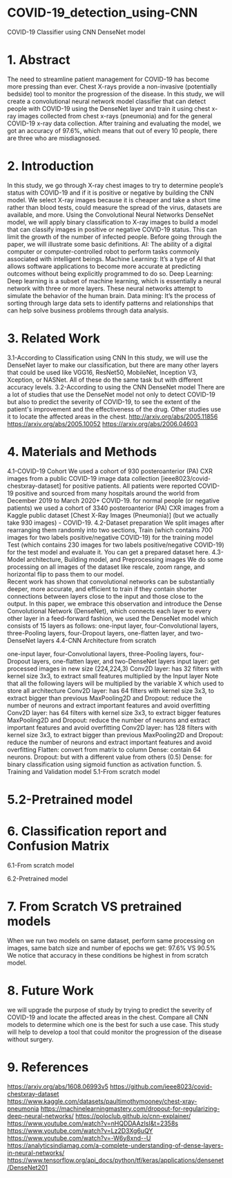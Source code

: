 # COVID-19_detection_using-CNN
COVID-19 Classifier using CNN DenseNet model 

 
 
# 1. Abstract
The need to streamline patient management for COVID-19 has become more pressing than ever. Chest X-rays provide a non-invasive (potentially bedside) tool to monitor the progression of the disease. 
In this study, we will create a convolutional neural network model classifier that can detect people with COVID-19 using the DenseNet layer and train it using chest x-ray images collected from chest x-rays (pneumonia) and for the general COVID-19 x-ray data collection. After training and evaluating the model, we got an accuracy of 97.6%, which means that out of every 10 people, there are three who are misdiagnosed.
# 2. Introduction
In this study, we go through X-ray chest images to try to determine people’s status with COVID-19 and if it is positive or negative by building the CNN model. 
We select X-ray images because it is cheaper and take a short time rather than blood tests, could measure the spread of the virus, datasets are available, and more. 
Using the Convolutional Neural Networks DenseNet model, we will apply binary classification to X-ray images to build a model that can classify images in positive or negative COVID-19 status. This can limit the growth of the number of infected people.
Before going through the paper, we will illustrate some basic definitions.
AI: The ability of a digital computer or computer-controlled robot to perform tasks commonly associated with intelligent beings.
Machine Learning:  It’s a type of AI that allows software applications to become more accurate at predicting outcomes without being explicitly programmed to do so.
Deep Learning: Deep learning is a subset of machine learning, which is essentially a neural network with three or more layers. These neural networks attempt to simulate the behavior of the human brain.
Data mining: It’s the process of sorting through large data sets to identify patterns and relationships that can help solve business problems through data analysis.
 
# 3. Related Work
 3.1-According to Classification using CNN
In this study, we will use the DenseNet layer to make our classification, but there are many other layers that could be used like VGG16, ResNet50, MobileNet, Inception V3, Xception, or NASNet. All of these do the same task but with different accuracy levels.
3.2-According to using the CNN DenseNet model
There are a lot of studies that use the DenseNet model not only to detect COVID-19 but also to predict the severity of COVID-19, to see the extent of the patient's improvement and the effectiveness of the drug. Other studies use it to locate the affected areas in the chest.
http://arxiv.org/abs/2005.11856 
https://arxiv.org/abs/2005.10052 
https://arxiv.org/abs/2006.04603 
# 4. Materials and Methods
4.1-COVID-19 Cohort
We used a cohort of 930 posteroanterior (PA) CXR images from a public COVID-19 image data collection [ieee8023/covid-chestxray-dataset] for positive patients. 
All patients were reported COVID-19 positive and sourced from many hospitals around the world from December 2019 to March 2020+ COVID-19.
 for normal people (or negative patients) we used a cohort of 3340 posteroanterior (PA) CXR images from a Kaggle public dataset [Chest X-Ray Images (Pneumonia)] (but we actually take 930 images) - COVID-19.
4.2-Dataset preparation
We split images after rearranging them randomly into two sections, Train (which contains 700 images for two labels positive/negative COVID-19) for the training model
Test (which contains 230 images for two labels positive/negative COVID-19) for the test model and evaluate it. You can get a prepared dataset here.
4.3-Model architecture, Building model, and Preprocessing images
We do some processing on all images of the dataset like rescale, zoom range, and horizontal flip to pass them to our model.  
Recent work has shown that convolutional networks can be substantially deeper, more accurate, and efficient to train if they contain shorter connections between layers close to the input and those close to the output. In this paper, we embrace this observation and introduce the Dense Convolutional Network (DenseNet), which connects each layer to every other layer in a feed-forward fashion, we used the DenseNet model which consists of 15 layers as follows: one-input layer, four-Convolutional layers, three-Pooling layers, four-Dropout layers, one-flatten layer, and two-DenseNet layers
4.4-CNN Architecture from scratch
 
 
one-input layer, four-Convolutional layers, three-Pooling layers, four-Dropout layers, one-flatten layer, and two-DenseNet layers
input layer: get processed images in new size (224,224,3)
Conv2D layer: has 32 filters with kernel size 3x3, to extract small features multiplied by the Input layer
Note that all the following layers will be multiplied by the variable X which used to store all architecture
Conv2D layer: has 64 filters with kernel size 3x3, to extract bigger than previous
MaxPooling2D and Dropout: reduce the number of neurons and extract important features and avoid overfitting 
Conv2D layer: has 64 filters with kernel size 3x3, to extract bigger features
MaxPooling2D and Dropout: reduce the number of neurons and extract important features and avoid overfitting
Conv2D layer: has 128 filters with kernel size 3x3, to extract bigger than previous
MaxPooling2D and Dropout: reduce the number of neurons and extract important features and avoid overfitting
Flatten: convert from matrix to column 
Dense: contain 64 neurons.
Dropout: but with a different value from others (0.5)
Dense: for binary classification using sigmoid function as activation function.
5. Training and Validation model
5.1-From scratch model
 
 
# 5.2-Pretrained model 
 
 
# 6. Classification report and Confusion Matrix
6.1-From scratch model
 
 
6.2-Pretrained model

 
 
# 7. From Scratch VS pretrained models
When we run two models on same dataset, perform same processing on images, same batch size and number of epochs we get: 
97.6% VS 90.5% 
We notice that accuracy in these conditions be highest in from scratch model.
# 8. Future Work
we will upgrade the purpose of study by trying to predict the severity of COVID-19 and locate the affected areas in the chest. Compare all CNN models to determine which one is the best for such a use case. 
This study will help to develop a tool that could monitor the progression of the disease without surgery.







# 9. References 
https://arxiv.org/abs/1608.06993v5 
https://github.com/ieee8023/covid-chestxray-dataset 
https://www.kaggle.com/datasets/paultimothymooney/chest-xray-pneumonia 
https://machinelearningmastery.com/dropout-for-regularizing-deep-neural-networks/ 
https://poloclub.github.io/cnn-explainer/ 
https://www.youtube.com/watch?v=nHQDDAAzIsI&t=2358s 
https://www.youtube.com/watch?v=Lz2D3Xg6uQY 
https://www.youtube.com/watch?v=-W6y8xnd--U 
https://analyticsindiamag.com/a-complete-understanding-of-dense-layers-in-neural-networks/ 
https://www.tensorflow.org/api_docs/python/tf/keras/applications/densenet/DenseNet201 
